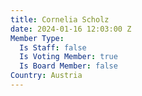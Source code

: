 ```yaml
---
title: Cornelia Scholz
date: 2024-01-16 12:03:00 Z
Member Type:
  Is Staff: false
  Is Voting Member: true
  Is Board Member: false
Country: Austria
---
```


